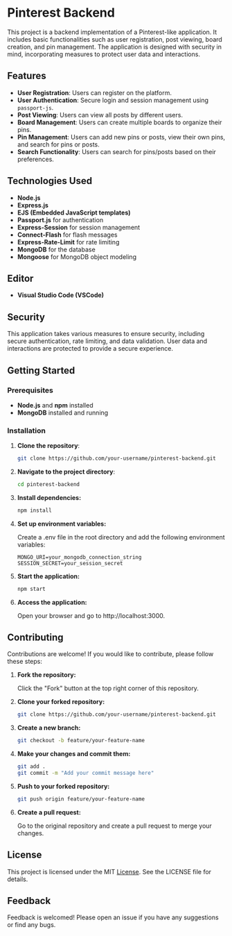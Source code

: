 # Pinterest Backend

This project is a backend implementation of a Pinterest-like application. It includes basic functionalities such as user registration, post viewing, board creation, and pin management. The application is designed with security in mind, incorporating measures to protect user data and interactions.

## Features

- **User Registration**: Users can register on the platform.
- **User Authentication**: Secure login and session management using `passport-js`.
- **Post Viewing**: Users can view all posts by different users.
- **Board Management**: Users can create multiple boards to organize their pins.
- **Pin Management**: Users can add new pins or posts, view their own pins, and search for pins or posts.
- **Search Functionality**: Users can search for pins/posts based on their preferences.

## Technologies Used

- **Node.js**
- **Express.js**
- **EJS (Embedded JavaScript templates)**
- **Passport.js** for authentication
- **Express-Session** for session management
- **Connect-Flash** for flash messages
- **Express-Rate-Limit** for rate limiting
- **MongoDB** for the database
- **Mongoose** for MongoDB object modeling

## Editor

- **Visual Studio Code (VSCode)**

## Security

This application takes various measures to ensure security, including secure authentication, rate limiting, and data validation. User data and interactions are protected to provide a secure experience.

## Getting Started

### Prerequisites

- **Node.js** and **npm** installed
- **MongoDB** installed and running

### Installation

1. **Clone the repository**:

   ```bash
   git clone https://github.com/your-username/pinterest-backend.git
   ```

2. **Navigate to the project directory**:

    ```bash
    cd pinterest-backend
    ```
3. **Install dependencies:**
    ```bash
    npm install
    ```

4. **Set up environment variables:**

    Create a .env file in the root directory and add the following environment variables:

    ```plaintext
    MONGO_URI=your_mongodb_connection_string
    SESSION_SECRET=your_session_secret
    ```

5. **Start the application:**

    ```bash
    npm start
    ```
    
6. **Access the application:**

    Open your browser and go to http://localhost:3000.

## Contributing
   Contributions are welcome! If you would like to contribute, please follow these steps:

1. **Fork the repository:**

    Click the "Fork" button at the top right corner of this repository.

2. **Clone your forked repository:**

    ```bash
    git clone https://github.com/your-username/pinterest-backend.git
    ```

3. **Create a new branch:**

    ```bash
    git checkout -b feature/your-feature-name
    ```

4. **Make your changes and commit them:**

    ```bash
    git add .
    git commit -m "Add your commit message here"
    ```
5. **Push to your forked repository:**

    ```bash
    git push origin feature/your-feature-name
    ```

6. **Create a pull request:**

    Go to the original repository and create a pull request to merge your changes.


## License
  This project is licensed under the MIT [License](./licence). See the LICENSE file for details.

## Feedback
  Feedback is welcomed! Please open an issue if you have any suggestions or find any bugs.